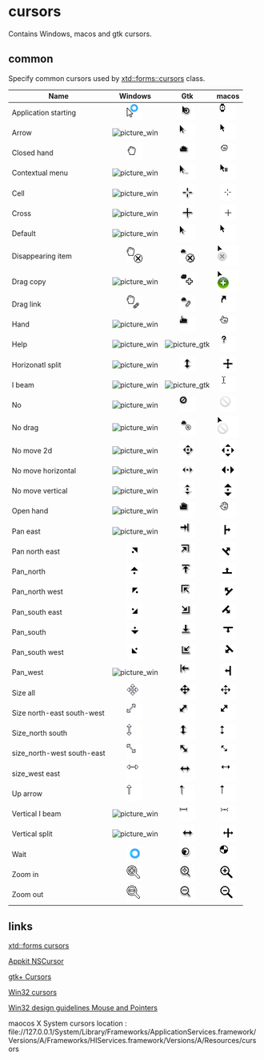 # cursors

Contains Windows, macos and gtk cursors.

## common

Specify common cursors used by [xtd::forms::cursors](https://github.com/gammasoft71/xtd) class.

| Name | Windows | Gtk | macos |
|---|:-:|:-:|:-:|
| Application starting | ![picture_win](common/app_starting_w.png) | ![picture_gtk](common/app_starting_g.png) | ![picture_mac](common/app_starting_m.png) |
| Arrow | ![picture_win](common/arrow_w.png) | ![picture_gtk](common/arrow_g.png) | ![picture_mac](common/arrow_m.png) |
| Closed hand | ![picture_win](common/closed_hand_w.png) | ![picture_gtk](common/closed_hand_g.png) | ![picture_mac](common/closed_hand_m.png) |
| Contextual menu | ![picture_win](common/contextual_menu_w.png) | ![picture_gtk](common/contextual_menu_g.png) | ![picture_mac](common/contextual_menu_m.png) |
| Cell | ![picture_win](common/cell_w.png) | ![picture_gtk](common/cell_g.png) | ![picture_mac](common/cell_m.png) |
| Cross | ![picture_win](common/cross_w.png) | ![picture_gtk](common/cross_g.png) | ![picture_mac](common/cross_m.png) |
| Default | ![picture_win](common/arrow_w.png) | ![picture_gtk](common/arrow_g.png) | ![picture_mac](common/arrow_m.png) |
| Disappearing item | ![picture_win](common/disappearing_item_w.png) | ![picture_gtk](common/disappearing_item_g.png) | ![picture_mac](common/disappearing_item_m.png) |
| Drag copy | ![picture_win](common/drag_copy_w.png) | ![picture_gtk](common/drag_copy_g.png) | ![picture_mac](common/drag_copy_m.png) |
| Drag link | ![picture_win](common/drag_link_w.png) | ![picture_gtk](common/drag_link_g.png) | ![picture_mac](common/drag_link_m.png) |
| Hand | ![picture_win](common/hand_w.png) | ![picture_gtk](common/hand_g.png) | ![picture_mac](common/hand_m.png) |
| Help | ![picture_win](common/help_w.png) | ![picture_gtk](common/help_g.png) | ![picture_mac](common/help_m.png) |
| Horizonatl split | ![picture_win](common/hsplit_w.png) | ![picture_gtk](common/hsplit_g.png) | ![picture_mac](common/hsplit_m.png) |
| I beam | ![picture_win](common/ibeam_w.png) | ![picture_gtk](common/ibeam_g.png) | ![picture_mac](common/ibeam_m.png) |
| No | ![picture_win](common/no_w.png) | ![picture_gtk](common/no_g.png) | ![picture_mac](common/no_m.png) |
| No drag | ![picture_win](common/no_drag_w.png) | ![picture_gtk](common/no_drag_g.png) | ![picture_mac](common/no_drag_m.png) |
| No move 2d | ![picture_win](common/no_move_2d_w.png) | ![picture_gtk](common/no_move_2d_g.png) | ![picture_mac](common/no_move_2d_m.png) |
| No move horizontal | ![picture_win](common/no_move_horiz_w.png) | ![picture_gtk](common/no_move_horiz_g.png) | ![picture_mac](common/no_move_horiz_m.png) |
| No move vertical | ![picture_win](common/no_move_vert_w.png) | ![picture_gtk](common/no_move_vert_g.png) | ![picture_mac](common/no_move_vert_m.png) |
| Open hand | ![picture_win](common/open_hand_w.png) | ![picture_gtk](common/open_hand_g.png) | ![picture_mac](common/open_hand_m.png) |
| Pan east | ![picture_win](common/pan_east_w.png) | ![picture_gtk](common/pan_east_g.png) | ![picture_mac](common/pan_east_m.png) |
| Pan north east | ![picture_win](common/pan_ne_w.png) | ![picture_gtk](common/pan_ne_g.png) | ![picture_mac](common/pan_ne_m.png) |
| Pan_north | ![picture_win](common/pan_north_w.png) | ![picture_gtk](common/pan_north_g.png) | ![picture_mac](common/pan_north_m.png) |
| Pan_north west | ![picture_win](common/pan_nw_w.png) | ![picture_gtk](common/pan_nw_g.png) | ![picture_mac](common/pan_nw_m.png) |
| Pan_south east | ![picture_win](common/pan_se_w.png) | ![picture_gtk](common/pan_se_g.png) | ![picture_mac](common/pan_se_m.png) |
| Pan_south | ![picture_win](common/pan_south_w.png) | ![picture_gtk](common/pan_south_g.png) | ![picture_mac](common/pan_south_m.png) |
| Pan_south west | ![picture_win](common/pan_sw_w.png) | ![picture_gtk](common/pan_sw_g.png) | ![picture_mac](common/pan_sw_m.png) |
| Pan_west | ![picture_win](common/pan_west_w.png) | ![picture_gtk](common/pan_west_g.png) | ![picture_mac](common/pan_west_m.png) |
| Size all | ![picture_win](common/size_all_w.png) | ![picture_gtk](common/size_all_g.png) | ![picture_mac](common/size_all_m.png) |
| Size north-east south-west | ![picture_win](common/size_nesw_w.png) | ![picture_gtk](common/size_nesw_g.png) | ![picture_mac](common/size_nesw_m.png) |
| Size_north south | ![picture_win](common/size_ns_w.png) | ![picture_gtk](common/size_ns_g.png) | ![picture_mac](common/size_ns_m.png) |
| size_north-west south-east | ![picture_win](common/size_nwse_w.png) | ![picture_gtk](common/size_nwse_g.png) | ![picture_mac](common/size_nwse_m.png) |
| size_west east | ![picture_win](common/size_we_w.png) | ![picture_gtk](common/size_we_g.png) | ![picture_mac](common/size_we_m.png) |
| Up arrow | ![picture_win](common/up_arrow_w.png) | ![picture_gtk](common/up_arrow_g.png) | ![picture_mac](common/up_arrow_m.png) |
| Vertical I beam | ![picture_win](common/vibeam_w.png) | ![picture_gtk](common/vibeam_g.png) | ![picture_mac](common/vibeam_m.png) |
| Vertical split | ![picture_win](common/vsplit_w.png) | ![picture_gtk](common/vsplit_g.png) | ![picture_mac](common/vsplit_m.png) |
| Wait | ![picture_win](common/wait_w.png) | ![picture_gtk](common/wait_g.png) | ![picture_mac](common/wait_m.png) |
| Zoom in | ![picture_win](common/zoom_in_w.png) | ![picture_gtk](common/zoom_in_g.png) | ![picture_mac](common/zoom_in_m.png) |
| Zoom out | ![picture_win](common/zoom_out_w.png) | ![picture_gtk](common/zoom_out_g.png) | ![picture_mac](common/zoom_out_m.png) |

## links

[xtd::forms cursors](https://codedocs.xyz/gammasoft71/xtd/classxtd_1_1forms_1_1cursors.html)

[Appkit NSCursor](https://developer.apple.com/documentation/appkit/nscursor)

[gtk+ Cursors](https://developer.gnome.org/gdk3/stable/gdk3-Cursors.html)

[Win32 cursors](https://docs.microsoft.com/en-us/windows/win32/api/winuser/nf-winuser-loadcursora)

[Win32 design guidelines Mouse and Pointers](https://docs.microsoft.com/en-us/windows/win32/uxguide/inter-mouse)

maocos X System cursors location : file://127.0.0.1/System/Library/Frameworks/ApplicationServices.framework/Versions/A/Frameworks/HIServices.framework/Versions/A/Resources/cursors
